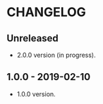 # CHANGELOG

## Unreleased

- 2.0.0 version (in progress).

## 1.0.0 - 2019-02-10

- 1.0.0 version.

<!-- 
Inspired in (but adapted to our needs):
- https://keepachangelog.com/en/1.0.0/
- https://gist.github.com/juampynr/4c18214a8eb554084e21d6e288a18a2c
-->